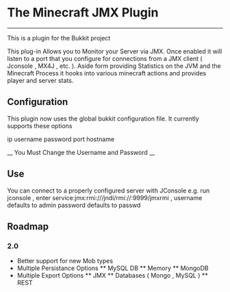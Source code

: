 # The Minecraft JMX Plugin
 -------
This is a plugin for the Bukkit project

This plug-in Allows you to Monitor your Server via JMX. Once enabled it will listen to a port that you configure for connections
from a JMX client ( Jconsole , MX4J , etc. ). Aside form providing Statistics on the JVM and the Minecraft Process it hooks into
various minecraft actions and provides player and server stats.

## Configuration
This plugin now uses the global bukkit configuration file. It currently supports these options

ip
username
password
port
hostname

 __ You Must Change the Username and Password __

## Use
You can connect to a properly configured server with JConsole
e.g. run jconsole , enter service:jmx:rmi:///jndi/rmi://<Your IP>:9999/jmxrmi , username defaults to admin password defaults to passwd


## Roadmap 

### 2.0 
* Better support for new Mob types 
* Multiple Persistance Options 
** MySQL DB 
** Memory
** MongoDB 
* Multiple Export Options 
** JMX 
** Databases ( Mongo , MySQL ) 
** REST



